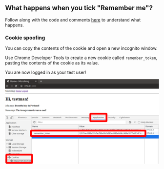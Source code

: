 ## What happens when you tick "Remember me"?

Follow along with the code and comments [here](https://github.com/beatobongco/webdev-microexamples/blob/master/wm4-remember_me_cookie/microblog/app/routes.py#L20) to understand what happens.

### Cookie spoofing

You can copy the contents of the cookie and open a new incognito window. 

Use Chrome Developer Tools to create a new cookie called `remember_token`, pasting the contents of the cookie as its value.

You are now logged in as your test user!

![cookie spoofing](https://raw.githubusercontent.com/beatobongco/webdev-microexamples/master/wm4-remember_me_cookie/cookie_spoof.png)

